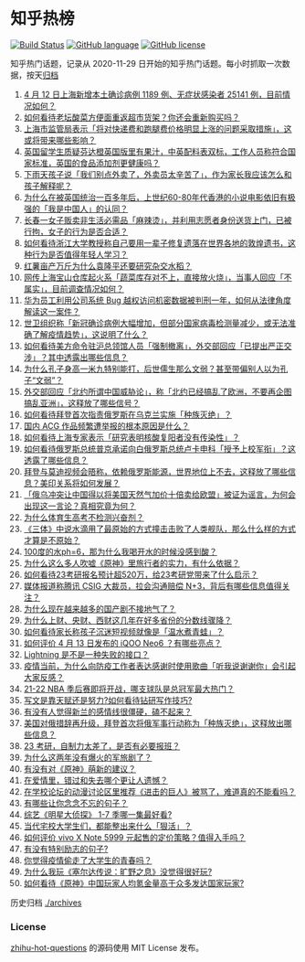# 知乎热榜
[![Build Status](https://github.com/ToWeLong/zhihu-hot-questions/workflows/CI/badge.svg)](https://github.com/ToWeLong/zhihu-hot-questions/actions)
[![GitHub language](https://img.shields.io/badge/language-golang-orange.svg)](https://golang.org/)
[![GitHub license](https://img.shields.io/github/license/ToWeLong/zhihu-hot-questions)](https://github.com/ToWeLong/zhihu-hot-questions/blob/main/LICENSE)

知乎热门话题，记录从 2020-11-29 日开始的知乎热门话题。每小时抓取一次数据，按天[归档](./archives)

<!-- BEGIN -->

1. [4 月 12 日上海新增本土确诊病例 1189 例、无症状感染者 25141 例，目前情况如何？](https://www.zhihu.com/question/527624299)
1. [如何看待老坛酸菜方便面重返超市货架？你还会重新购买吗？](https://www.zhihu.com/question/527515767)
1. [上海市监管局表示「将对快递费和跑腿费价格明显上涨的问题采取措施」，这或将带来哪些影响？](https://www.zhihu.com/question/527651640)
1. [英国留学生质疑芬达橙英国版里有果汁，中英配料表双标，工作人员称符合国家标准，英国的食品添加剂更健康吗？](https://www.zhihu.com/question/527348464)
1. [下雨天孩子说「我们别点外卖了，外卖员太辛苦了」，作为家长我应该怎么和孩子解释呢？](https://www.zhihu.com/question/520564499)
1. [为什么在被英国统治一百多年后，上世纪60-80年代香港的小说电影依旧有极强的「我是中国人」的认同？](https://www.zhihu.com/question/40148819)
1. [长春一女子贩卖非生活必需品「麻辣烫」，并利用志愿者身份送货上门，已被行拘，女子的行为是否合适？](https://www.zhihu.com/question/527652517)
1. [如何看待浙江大学教授称自己要用一辈子修复遗落在世界各地的敦煌遗书，这种行为是否值得年轻人学习？](https://www.zhihu.com/question/527278602)
1. [红薯亩产万斤为什么袁隆平还要研究杂交水稻？](https://www.zhihu.com/question/438325701)
1. [网传上海宝山仓库起火系「蔬菜库存对不上，直接放火烧」，当事人回应「不属实」，目前调查情况如何？](https://www.zhihu.com/question/527529734)
1. [华为员工利用公司系统 Bug 越权访问机密数据被判刑一年，如何从法律角度解读这一案件？](https://www.zhihu.com/question/527455181)
1. [世卫组织称「新冠确诊病例大幅增加，但部分国家病毒检测量减少，或无法准确了解疫情趋势」，这说明了什么？](https://www.zhihu.com/question/527631472)
1. [如何看待美方命令驻沪总领馆人员「强制撤离」，外交部回应「已提出严正交涉」？其中透露出哪些信息？](https://www.zhihu.com/question/527498647)
1. [为什么孔子身高一米九特别能打，后世儒生那么文弱？甚至带偏别人以为孔子“文弱”？](https://www.zhihu.com/question/487507246)
1. [外交部回应「北约所谓中国威胁论」，称「北约已经搞乱了欧洲，不要再企图搞乱亚洲」，这释放了哪些信号？](https://www.zhihu.com/question/527299633)
1. [如何看待拜登首次指责俄罗斯在乌克兰实施「种族灭绝」？](https://www.zhihu.com/question/527661221)
1. [国内 ACG 作品频繁遭举报的根本原因是什么？](https://www.zhihu.com/question/522440153)
1. [如何看待上海专家表示「研究表明核酸复阳者没有传染性」？](https://www.zhihu.com/question/527245774)
1. [如何看待俄罗斯总统普京承诺向白俄罗斯总统卢卡申科「授予上校军衔」？这透露了哪些信息？](https://www.zhihu.com/question/527668285)
1. [拜登与莫迪视频会晤称，依赖俄罗斯能源，世界地位上不去，这释放了哪些信息？美印关系将如何发展？](https://www.zhihu.com/question/527474769)
1. [「俄乌冲突让中国得以将美国天然气加价十倍卖给欧盟」被证为谣言，为何会出现这一言论？真相究竟为何？](https://www.zhihu.com/question/527675614)
1. [为什么体育生高考不检测兴奋剂？](https://www.zhihu.com/question/478204524)
1. [《三体》中说水滴用了最原始的方式撞击击败了人类舰队，那么什么样的方式才算是不原始？](https://www.zhihu.com/question/427829631)
1. [100度的水ph=6，那为什么我喝开水的时候没感到酸？](https://www.zhihu.com/question/526594299)
1. [为什么这么多人吹嘘《原神》里旅行者的实力，有什么依据？](https://www.zhihu.com/question/521843367)
1. [如何看待23考研报名预计超520万，给23考研党带来了什么启示？](https://www.zhihu.com/question/527271140)
1. [媒体报道称腾讯 CSIG 大裁员，拉会沟通赔偿 N+3，背后有哪些信息值得关注？](https://www.zhihu.com/question/526893316)
1. [为什么现在越来越多的国产剧不接地气了？](https://www.zhihu.com/question/394331280)
1. [为什么上财、央财、西财这几年在好多省份的分数线骤降？](https://www.zhihu.com/question/523701352)
1. [如何看待家长称孩子沉迷短视频就像是「温水煮青蛙」？](https://www.zhihu.com/question/527433463)
1. [如何评价 4 月 13 日发布的 iQOO Neo6 ？有哪些亮点？](https://www.zhihu.com/question/527683899)
1. [Lightning 是不是一种失败的接口？](https://www.zhihu.com/question/493240244)
1. [疫情当前，为什么向防疫工作者表达感谢时使用歌曲「听我说谢谢你」会引起大家反感？](https://www.zhihu.com/question/527684110)
1. [21-22 NBA 季后赛即将开战，哪支球队是总冠军最大热门？](https://www.zhihu.com/question/526869882)
1. [写文是靠天赋还是努力?如何看待钻研写作技巧?](https://www.zhihu.com/question/527165302)
1. [有没有人觉得新兰的感情线很僵硬，磕不起来？](https://www.zhihu.com/question/514323674)
1. [美国对俄措辞再升级，拜登首次将俄军事行动称为「种族灭绝」，这释放出哪些信息？](https://www.zhihu.com/question/527704401)
1. [23 考研，自制力太差了，是否有必要报班？](https://www.zhihu.com/question/527436265)
1. [为什么这两年没有爆火的军旅剧了？](https://www.zhihu.com/question/527261558)
1. [有没有对《原神》萌新的建议？](https://www.zhihu.com/question/433204646)
1. [在爱情里，错过和失去哪个更让人遗憾？](https://www.zhihu.com/question/527676396)
1. [在学校论坛的动漫讨论区里推荐《进击的巨人》被骂了，难道真的不能看吗？](https://www.zhihu.com/question/525100555)
1. [有哪些让你念念不忘的句子？](https://www.zhihu.com/question/525958384)
1. [综艺《明星大侦探》 1-7 季哪一集最好看?](https://www.zhihu.com/question/519286533)
1. [当代宅校大学生们，都能整出来什么「狠活」？](https://www.zhihu.com/question/527437848)
1. [如何评价 vivo X Note 5999 元起售的定价策略？值得入手吗？](https://www.zhihu.com/question/527349005)
1. [有没有特别励志的句子?](https://www.zhihu.com/question/517230819)
1. [你觉得疫情偷走了大学生的青春吗？](https://www.zhihu.com/question/527332273)
1. [为什么我玩《塞尔达传说：旷野之息》没觉得很好玩?](https://www.zhihu.com/question/496315785)
1. [如何看待《原神》中国玩家人均氪金量高于众多发达国家玩家?](https://www.zhihu.com/question/526072188)

<!-- END -->

历史归档 [./archives](./archives)


### License
[zhihu-hot-questions](https://github.com/towelong/zhihu-hot-questions) 的源码使用 MIT License 发布。